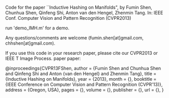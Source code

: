 

Code for the paper ``Inductive Hashing on Manifolds", 
by Fumin Shen, Chunhua Shen, Qinfeng Shi, Anton van den Hengel, Zhenmin Tang.
In: IEEE Conf. Computer Vision and Pattern Recognition (CVPR2013)


run 'demo_IMH.m' for a demo.


Any questions/comments are welcome (fumin.shen[at]gmail.com, chhshen[at]gmail.com).

If you use this code in your research paper, please cite our CVPR2013 or IEEE T Image Process. paper
paper: 


@inproceedings{CVPR13FShen,
    author      = {Fumin Shen and Chunhua Shen and Qinfeng Shi and Anton {van den Hengel} and Zhenmin Tang},
    title       = {Inductive Hashing on Manifolds},
    year        = {2013},
    month       = {},
    booktitle   = {IEEE Conference on Computer Vision and Pattern Recognition (CVPR'13)},
    address     = {Oregon, USA},
    pages       = {},
    volume      = {},
    publisher   = {},
    url         = {},
} 


